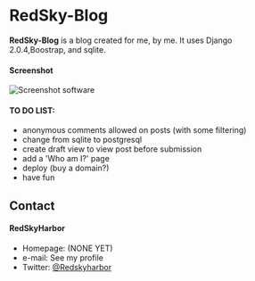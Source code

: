 # RedSky-Blog
**RedSky-Blog** is a blog created for me, by me. It uses Django 2.0.4,Boostrap, and sqlite. 

#### Screenshot
![Screenshot software](http://url/screenshot-software.png)

#### TO DO LIST:
* anonymous comments allowed on posts (with some filtering)
* change from sqlite to postgresql
* create draft view to view post before submission
* add a 'Who am I?' page
* deploy (buy a domain?)
* have fun 

## Contact
#### RedSkyHarbor
* Homepage: (NONE YET)
* e-mail: See my profile
* Twitter: [@Redskyharbor](https://twitter.com/RedSkyHarbour)
